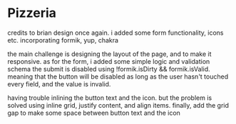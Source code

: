 # Pizzeria
credits to brian design once again. i added some form functionality, icons etc. incorporating formik, yup, chakra


the main challenge is designing the layout of the page, and to make it responsive. as for the form, i added some simple logic and validation schema
the submit is disabled using !formik.isDirty && formik.isValid. meaning that the button will be disabled as long as the user hasn't touched every field, and the value is invalid.

having trouble inlining the button text and the icon. but the problem is solved using inline grid, justify content, and align items. finally, add the grid gap to make some space
between button text and the icon
